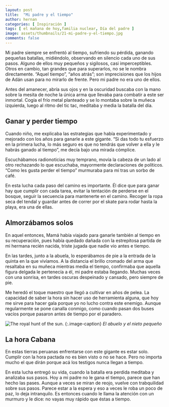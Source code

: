 ```yaml
---
layout: post
title:  "Mi padre y el tiempo"
author: hernan
categories: [ Inspiración ]
tags: [ el mañana de hoy,familia nuclear, Día del padre ]
image: assets/thumbnails/21-mi-padre-y-el-tiempo.jpg
comments: false
---
```


Mi padre siempre se enfrentó al tiempo, sufriendo su pérdida, ganando pequeñas batallas, midiéndolo, observando en silencio cada uno de sus pasos. Alguno de ellos muy pequeños y sigilosos, casi imperceptibles. Otros en cambio, tan grandes que para superarlos, no se le nombra directamente. “Aquel tiempo”, “años atrás”; son imprecisiones que los hijos de Adán usan para no mirarlo de frente. Pero mi padre no era uno de ellos.

Antes del amanecer, abría sus ojos y en la oscuridad buscaba con la mano sobre la mesita de noche la única arma que llevaba para combatir a este ser inmortal. Cogía el frío metal planteado y se lo montaba sobre la muñeca izquierda, luego al ritmo del tic tac, meditaba y media la batalla del día.

## Ganar y perder tiempo

Cuando niño, me explicaba las estrategias que había experimentado y mejorado con los años para ganarle a este gigante. “Si das todo tu esfuerzo en la primera lucha, lo más seguro es que no tendrás que volver a ella y le habrás ganado al tiempo”, me decía bajo una mirada cómplice.

Escuchábamos radionoticias muy temprano, movía la cabeza de un lado al otro rechazando lo que escuchaba, mayormente declaraciones de políticos. “Como les gusta perder el tiempo” murmuraba para mí tras un sorbo de café.

En esta lucha cada paso del camino es importante. Él dice que para ganar hay que cumplir con cada tarea, evitar la tentación de perderse en el bosque, seguir la secuencia para mantenerte en el camino. Recoger la ropa seca del tendal y guardar antes de correr por el skate para rodar hasta la playa, era una de ellas.

## Almorzábamos solos

En aquel entonces, Mamá había viajado para ganarle también al tiempo en su recuperación, pues había quedado dañada con la estrepitosa partida de mi hermana recién nacida, triste jugada que nadie vio antes e tiempo.

En las tardes, junto a la abuela, lo esperábamos de pie a la entrada de la quinta en la que vivíamos. A la distancia el brillo cromado del arma que resaltaba en su muñeca mientras media el tiempo, confirmaba que aquella figura delgada le pertenecía a él, mi padre estaba llegando. Muchas veces con una sonrisa, en tardes oscuras despeinado y cansado, pero siempre de pie.

Me heredó el toque maestro que llegó a cultivar en años de pelea. La capacidad de saber la hora sin hacer uso de herramienta alguna, que hoy me sirve para hacer gala porque yo no lucho contra este enemigo. Aunque regularmente se pone canalla conmigo, como cuando pasan dos buses vacíos porque pasaron antes de tiempo por el paradero.

 ![The royal hunt of the sun](https://lh3.googleusercontent.com/-OI_lFDCAE1s/YM9NpkV9DKI/AAAAAAABgEg/7zP77EZvgR0xpWiNe4gyM8c0fKslYIasACLcBGAsYHQ/s1600/1624198567174655-1.png). 
{:.image-caption}
*El abuelo y el nieto pequeño*

## La hora Cabana

En estas tierras peruanas enfrentarse con este gigante es estar solo. Cumplir con la hora pactada no es bien visto o no se hace. Pero no importa mucho el que dirán porque acá los testigos nunca llegan a tiempo.

En esta lucha entregó su vida, cuando la batalla era perdida meditaba y analizaba sus pasos. Hoy a mi padre no le gana el tiempo, parece que han hecho las pases. Aunque a veces se miran de reojo, vuelve con trabquilidad sobre sus pasos. Parece estar a la espera y eso a veces le roba un poco de paz, lo deja intranquilo. Es entonces cuando le llama la atención con un murmuro y le dice: no vayas muy rápido que éstas a tiempo.
